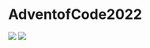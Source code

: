 # AdventofCode2022

![](https://img.shields.io/badge/stars%20⭐-4-yellow)
![](https://img.shields.io/badge/days%20completed-2-red)

